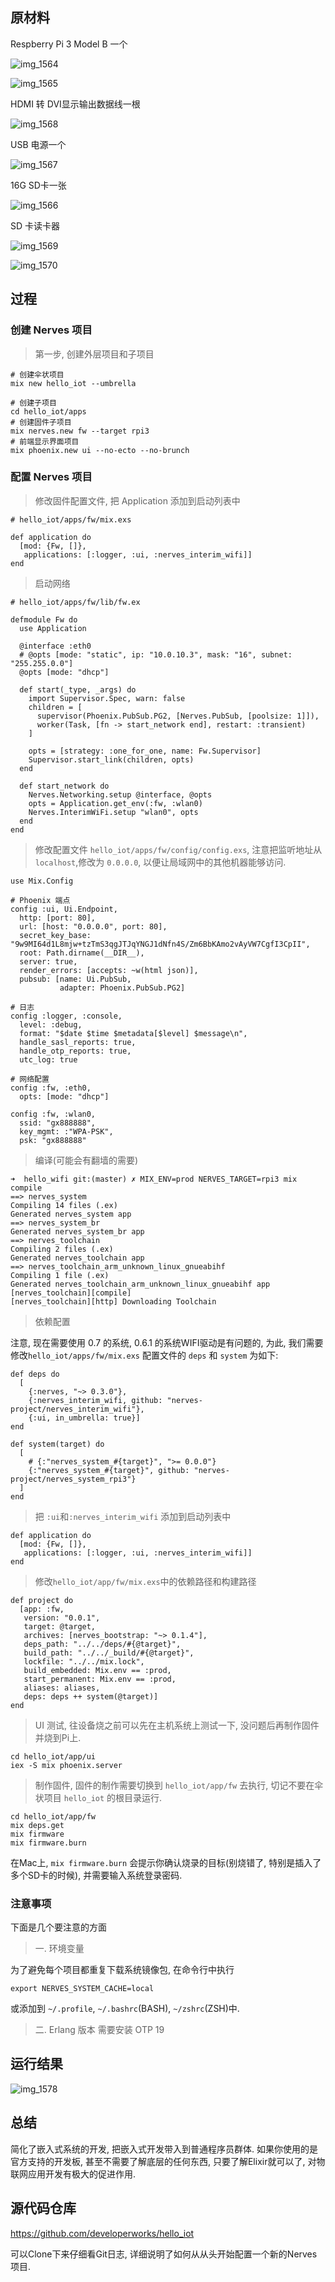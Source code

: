 ## 原材料

Respberry Pi 3 Model B 一个

![img_1564](https://cloud.githubusercontent.com/assets/725190/20994915/77b1fdd2-bd2e-11e6-81b7-8e744488c5ce.JPG)

![img_1565](https://cloud.githubusercontent.com/assets/725190/20994922/7d915d88-bd2e-11e6-846e-49d2bf4d10db.JPG)

HDMI 转 DVI显示输出数据线一根

![img_1568](https://cloud.githubusercontent.com/assets/725190/20994939/9edd477c-bd2e-11e6-8646-860665bd4e92.JPG)

USB 电源一个

![img_1567](https://cloud.githubusercontent.com/assets/725190/20994927/8bfe92f0-bd2e-11e6-8080-80c80e6008c6.JPG)

16G SD卡一张

![img_1566](https://cloud.githubusercontent.com/assets/725190/20994926/85e6d1e8-bd2e-11e6-849a-2be79698dc88.JPG)

SD 卡读卡器

![img_1569](https://cloud.githubusercontent.com/assets/725190/20994934/95802442-bd2e-11e6-8d38-478ad22af47c.JPG)

![img_1570](https://cloud.githubusercontent.com/assets/725190/20994937/99d2fff6-bd2e-11e6-9fdc-a61cb0e7a5d2.JPG)


## 过程

### 创建 Nerves 项目

> 第一步, 创建外层项目和子项目

```
# 创建伞状项目
mix new hello_iot --umbrella

# 创建子项目
cd hello_iot/apps
# 创建固件子项目
mix nerves.new fw --target rpi3
# 前端显示界面项目
mix phoenix.new ui --no-ecto --no-brunch
```

### 配置 Nerves 项目

> 修改固件配置文件, 把 Application 添加到启动列表中

```
# hello_iot/apps/fw/mix.exs

def application do
  [mod: {Fw, []},
   applications: [:logger, :ui, :nerves_interim_wifi]]
end
```

> 启动网络

```
# hello_iot/apps/fw/lib/fw.ex

defmodule Fw do
  use Application

  @interface :eth0
  # @opts [mode: "static", ip: "10.0.10.3", mask: "16", subnet: "255.255.0.0"]
  @opts [mode: "dhcp"]

  def start(_type, _args) do
    import Supervisor.Spec, warn: false
    children = [
      supervisor(Phoenix.PubSub.PG2, [Nerves.PubSub, [poolsize: 1]]),
      worker(Task, [fn -> start_network end], restart: :transient)
    ]

    opts = [strategy: :one_for_one, name: Fw.Supervisor]
    Supervisor.start_link(children, opts)
  end

  def start_network do
    Nerves.Networking.setup @interface, @opts
    opts = Application.get_env(:fw, :wlan0)
    Nerves.InterimWiFi.setup "wlan0", opts
  end
end
```

> 修改配置文件 `hello_iot/apps/fw/config/config.exs`, 注意把监听地址从`localhost`,修改为 `0.0.0.0`, 以便让局域网中的其他机器能够访问.

```
use Mix.Config

# Phoenix 端点
config :ui, Ui.Endpoint,
  http: [port: 80],
  url: [host: "0.0.0.0", port: 80],
  secret_key_base: "9w9MI64d1L8mjw+tzTmS3qgJTJqYNGJ1dNfn4S/Zm6BbKAmo2vAyVW7CgfI3CpII",
  root: Path.dirname(__DIR__),
  server: true,
  render_errors: [accepts: ~w(html json)],
  pubsub: [name: Ui.PubSub,
           adapter: Phoenix.PubSub.PG2]

# 日志
config :logger, :console,
  level: :debug,
  format: "$date $time $metadata[$level] $message\n",
  handle_sasl_reports: true,
  handle_otp_reports: true,
  utc_log: true

# 网络配置
config :fw, :eth0,
  opts: [mode: "dhcp"]

config :fw, :wlan0,
  ssid: "gx888888",
  key_mgmt: :"WPA-PSK",
  psk: "gx888888"
```

> 编译(可能会有翻墙的需要)

```
➜  hello_wifi git:(master) ✗ MIX_ENV=prod NERVES_TARGET=rpi3 mix compile
==> nerves_system
Compiling 14 files (.ex)
Generated nerves_system app
==> nerves_system_br
Generated nerves_system_br app
==> nerves_toolchain
Compiling 2 files (.ex)
Generated nerves_toolchain app
==> nerves_toolchain_arm_unknown_linux_gnueabihf
Compiling 1 file (.ex)
Generated nerves_toolchain_arm_unknown_linux_gnueabihf app
[nerves_toolchain][compile]
[nerves_toolchain][http] Downloading Toolchain
```

> 依赖配置

注意, 现在需要使用 0.7 的系统, 0.6.1 的系统WIFI驱动是有问题的, 为此, 我们需要修改`hello_iot/apps/fw/mix.exs` 配置文件的 `deps` 和 `system` 为如下:

```
def deps do
  [
    {:nerves, "~> 0.3.0"},
    {:nerves_interim_wifi, github: "nerves-project/nerves_interim_wifi"},
    {:ui, in_umbrella: true}]
end

def system(target) do
  [
    # {:"nerves_system_#{target}", ">= 0.0.0"}
    {:"nerves_system_#{target}", github: "nerves-project/nerves_system_rpi3"}
  ]
end
```

> 把 `:ui`和`:nerves_interim_wifi` 添加到启动列表中

```
def application do
  [mod: {Fw, []},
   applications: [:logger, :ui, :nerves_interim_wifi]]
end
```

> 修改`hello_iot/app/fw/mix.exs`中的依赖路径和构建路径

```
def project do
  [app: :fw,
   version: "0.0.1",
   target: @target,
   archives: [nerves_bootstrap: "~> 0.1.4"],
   deps_path: "../../deps/#{@target}",
   build_path: "../../_build/#{@target}",
   lockfile: "../../mix.lock",
   build_embedded: Mix.env == :prod,
   start_permanent: Mix.env == :prod,
   aliases: aliases,
   deps: deps ++ system(@target)]
end
```

> UI 测试, 往设备烧之前可以先在主机系统上测试一下, 没问题后再制作固件并烧到Pi上.

```
cd hello_iot/app/ui
iex -S mix phoenix.server
```

> 制作固件, 固件的制作需要切换到 `hello_iot/app/fw` 去执行, 切记不要在伞状项目 `hello_iot` 的根目录运行.

```
cd hello_iot/app/fw
mix deps.get
mix firmware
mix firmware.burn
```

在Mac上, `mix firmware.burn` 会提示你确认烧录的目标(别烧错了, 特别是插入了多个SD卡的时候), 并需要输入系统登录密码.


### 注意事项

下面是几个要注意的方面

> 一. 环境变量

为了避免每个项目都重复下载系统镜像包, 在命令行中执行

```
export NERVES_SYSTEM_CACHE=local
```

或添加到 `~/.profile`, `~/.bashrc`(BASH), `~/zshrc`(ZSH)中.

> 二.  Erlang 版本 需要安装 OTP 19

## 运行结果

![img_1578](https://cloud.githubusercontent.com/assets/725190/20917761/556a631a-bbce-11e6-989f-a25ba43770ee.JPG)


## 总结

简化了嵌入式系统的开发, 把嵌入式开发带入到普通程序员群体. 如果你使用的是官方支持的开发板, 甚至不需要了解底层的任何东西, 只要了解Elixir就可以了, 对物联网应用开发有极大的促进作用.

## 源代码仓库

https://github.com/developerworks/hello_iot

可以Clone下来仔细看Git日志, 详细说明了如何从从头开始配置一个新的Nerves项目.

